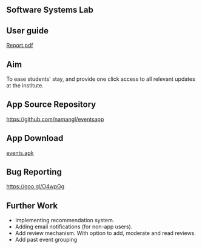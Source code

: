 ## Software Systems Lab

User guide
----------

<a href="6. Project Report (25 April 2017)/Report.pdf">Report.pdf</a>

Aim
---
To ease students' stay, and provide one click access to all relevant updates at the institute.

App Source Repository
---------------------

https://github.com/namangl/eventsapp

App Download
------------
<a href="events.apk">events.apk</a>

Bug Reporting
-------------
https://goo.gl/O4wpGg

Further Work
------------

* Implementing recommendation system.
* Adding email notifications (for non-app users).
* Add review mechanism. With option to add, moderate and read reviews.
* Add past event grouping


